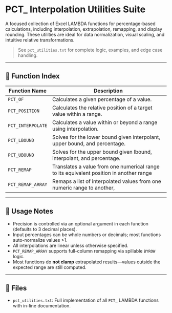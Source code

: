# PCT_ Interpolation Utilities Suite

A focused collection of Excel LAMBDA functions for percentage-based calculations, including interpolation, extrapolation, remapping, and display rounding. These utilities are ideal for data normalization, visual scaling, and intuitive relative transformations.

> See `pct_utilities.txt` for complete logic, examples, and edge case handling.

---

## 🧮 Function Index

| Function Name | Description |
|---------------|-------------|
| `PCT_OF` | Calculates a given percentage of a value. |
| `PCT_POSITION` | Calculates the relative position of a target value within a range. |
| `PCT_INTERPOLATE` | Calculates a value within or beyond a range using interpolation. |
| `PCT_LBOUND` | Solves for the lower bound given interpolant, upper bound, and percentage. |
| `PCT_UBOUND` | Solves for the upper bound given lbound, interpolant, and percentage. |
| `PCT_REMAP` | Translates a value from one numerical range to its equivalent position in another range |
| `PCT_REMAP_ARRAY` | Remaps a list of interpolated values from one numeric range to another, |

---

## 📘 Usage Notes

- Precision is controlled via an optional argument in each function (defaults to 3 decimal places).
- Input percentages can be whole numbers or decimals; most functions auto-normalize values >1.
- All interpolations are linear unless otherwise specified.
- `PCT_REMAP_ARRAY` supports full-column remapping via spillable `BYROW` logic.
- Most functions do **not clamp** extrapolated results—values outside the expected range are still computed.

---

## 📂 Files

- `pct_utilities.txt`: Full implementation of all `PCT_` LAMBDA functions with in-line documentation.
